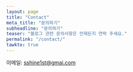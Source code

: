 ```yaml
---
layout: page
title: "Contact"
meta_title: "문의하기"
subheadline: "문의하기"
teaser: "블로그 관련 문의사항은 언제든지 연락 주세요."
permalink: "/contact/"
tawkto: true
---
```

이메일: sshine1st@gmai.com